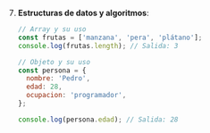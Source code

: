 7. **Estructuras de datos y algoritmos**:

   ```javascript
   // Array y su uso
   const frutas = ['manzana', 'pera', 'plátano'];
   console.log(frutas.length); // Salida: 3

   // Objeto y su uso
   const persona = {
     nombre: 'Pedro',
     edad: 28,
     ocupacion: 'programador',
   };

   console.log(persona.edad); // Salida: 28
   ```